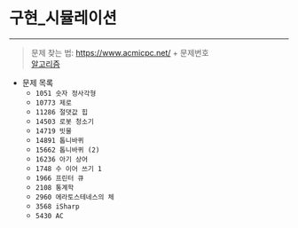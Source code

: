 # __구현_시뮬레이션__
---

>문제 찾는 법: https://www.acmicpc.net/ + 문제번호  <br>
>[알고리즘](https://github.com/Park-Seung-Hun/Algorithm-Problem/tree/main/-%20%EC%95%8C%EA%B3%A0%EB%A6%AC%EC%A6%98%20%EC%A0%95%EB%A6%AC)

- 문제 목록
  - `1051 숫자 정사각형`
  - `10773 제로`
  - `11286 절댓값 힙`
  - `14503 로봇 청소기`
  - `14719 빗물`
  - `14891 톱니바퀴`
  - `15662 톱니바퀴 (2)`
  - `16236 아기 상어`
  - `1748 수 이어 쓰기 1`
  - `1966 프린터 큐`
  - `2108 통계학`
  - `2960 에라토스테네스의 체`
  - `3568 iSharp`
  - `5430 AC`
